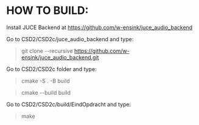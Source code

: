 # HOW TO BUILD:

Install JUCE Backend at https://github.com/w-ensink/juce_audio_backend

Go to CSD2/CSD2c/juce_audio_backend and type:
>git clone --recursive https://github.com/w-ensink/juce_audio_backend.git 

Go to CSD2/CSD2c folder and type:
>cmake -S . -B build

>cmake --build build

Go to CSD2/CSD2c/build/EindOpdracht and type: 
>make
